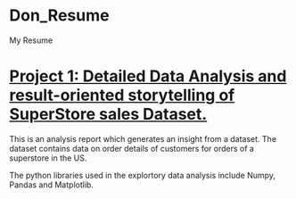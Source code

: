 # Don_Resume
My Resume

# [Project 1: Detailed Data Analysis and result-oriented storytelling of SuperStore sales Dataset.](https://github.com/OdiriDon/SuperStore-Sales-Analysis-And-Visualization-Using-Python)

This is an analysis report which generates an insight from a dataset. The dataset contains data on order details of customers for orders of a superstore in the US.

The python libraries used in the explortory data analysis include Numpy, Pandas and Matplotlib.
